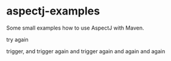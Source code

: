 aspectj-examples
================

Some small examples how to use AspectJ with Maven.

try again

trigger, and trigger again and trigger again and again and again
